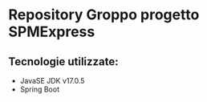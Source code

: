 # Repository Groppo progetto SPMExpress

## Tecnologie utilizzate:

- JavaSE JDK v17.0.5
- Spring Boot
